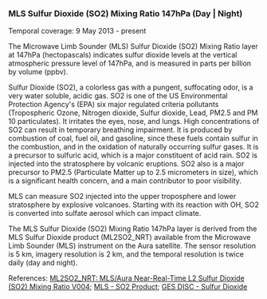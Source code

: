 ### MLS Sulfur Dioxide (SO2) Mixing Ratio 147hPa (Day | Night)
Temporal coverage: 9 May 2013 - present

The Microwave Limb Sounder (MLS) Sulfur Dioxide (SO2) Mixing Ratio layer at 147hPa (hectopascals) indicates sulfur dioxide levels at the vertical atmospheric pressure level of 147hPa, and is measured in parts per billion by volume (ppbv).

Sulfur Dioxide (SO2), a colorless gas with a pungent, suffocating odor, is a very water soluble, acidic gas. SO2 is one of the US Environmental Protection Agency's (EPA) six major regulated criteria pollutants (Tropospheric Ozone, Nitrogen dioxide, Sulfur dioxide, Lead, PM2.5 and PM 10 particulates). It irritates the eyes, nose, and lungs. High concentrations of SO2 can result in temporary breathing impairment. It is produced by combustion of coal, fuel oil, and gasoline, since these fuels contain sulfur in the combustion, and in the oxidation of naturally occurring sulfur gases. It is a precursor to sulfuric acid, which is a major constituent of acid rain. SO2 is injected into the stratosphere by volcanic eruptions. SO2 also is a major precursor to PM2.5 (Particulate Matter up to 2.5 micrometers in size), which is a significant health concern, and a main contributor to poor visibility.

MLS can measure SO2 injected into the upper troposphere and lower stratosphere by explosive volcanoes. Starting with its reaction with OH, SO2 is converted into sulfate aerosol which can impact climate.

The MLS Sulfur Dioxide (SO2) Mixing Ratio 147hPa layer is derived from the MLS Sulfur Dioxide product (ML2SO2_NRT) available from the Microwave Limb Sounder (MLS) instrument on the Aura satellite. The sensor resolution is 5 km, imagery resolution is 2 km, and the temporal resolution is twice daily (day and night).

References: [ML2SO2_NRT: MLS/Aura Near-Real-Time L2 Sulfur Dioxide (SO2) Mixing Ratio V004](https://disc.gsfc.nasa.gov/datasets/ML2SO2_NRT_004/summary); [MLS - SO2 Product](http://mls.jpl.nasa.gov/products/so2_product.php); [GES DISC - Sulfur Dioxide](https://disc.gsfc.nasa.gov/information/glossary/581a44615fa71421a68e6405/sulfur-dioxide?keywords=sulfur%20dioxide)
